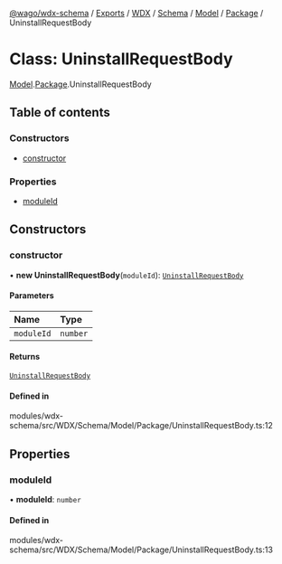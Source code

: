 [@wago/wdx-schema](../README.md) / [Exports](../modules.md) / [WDX](../modules/WDX.md) / [Schema](../modules/WDX.Schema.md) / [Model](../modules/WDX.Schema.Model.md) / [Package](../modules/WDX.Schema.Model.Package.md) / UninstallRequestBody

# Class: UninstallRequestBody

[Model](../modules/WDX.Schema.Model.md).[Package](../modules/WDX.Schema.Model.Package.md).UninstallRequestBody

## Table of contents

### Constructors

- [constructor](WDX.Schema.Model.Package.UninstallRequestBody.md#constructor)

### Properties

- [moduleId](WDX.Schema.Model.Package.UninstallRequestBody.md#moduleid)

## Constructors

### constructor

• **new UninstallRequestBody**(`moduleId`): [`UninstallRequestBody`](WDX.Schema.Model.Package.UninstallRequestBody.md)

#### Parameters

| Name | Type |
| :------ | :------ |
| `moduleId` | `number` |

#### Returns

[`UninstallRequestBody`](WDX.Schema.Model.Package.UninstallRequestBody.md)

#### Defined in

modules/wdx-schema/src/WDX/Schema/Model/Package/UninstallRequestBody.ts:12

## Properties

### moduleId

• **moduleId**: `number`

#### Defined in

modules/wdx-schema/src/WDX/Schema/Model/Package/UninstallRequestBody.ts:13

